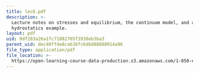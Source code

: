 ```yaml
---
title: lec6.pdf
description: >-
  Lecture notes on stresses and equilibrium, the continuum model, and a
  hydrostatics example.
layout: pdf
uid: 0df283a26a1fc71882705f3938eb3ba3
parent_uid: dec40ff4e8ca636fc6dbd88880914a96
file_type: application/pdf
file_location: >-
  https://open-learning-course-data-production.s3.amazonaws.com/1-050-engineering-mechanics-i-fall-2007/0df283a26a1fc71882705f3938eb3ba3_lec6.pdf
---
```

